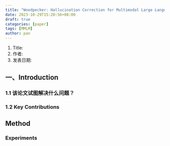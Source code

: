 ```yaml
---
title: "Woodpecker: Hallucination Correction for Multimodal Large Language Models"
date: 2023-10-29T15:20:56+08:00
draft: true
categories: [paper]
tags: [MMLM]
author: pan
---
```

1. Title:
2. 作者:
3. 发表日期:

## 一、Introduction

### 1.1 该论文试图解决什么问题？

### 1.2 Key Contributions

## Method

### Experiments
